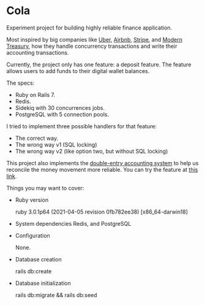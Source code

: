 # Cola

Experiment project for building highly reliable finance application.
 
Most inspired by big companies like [Uber](https://www.uber.com/en-ID/blog/money-scale-strong-data/), [Airbnb](https://medium.com/airbnb-engineering/tracking-the-money-scaling-financial-reporting-at-airbnb-6d742b80f040), [Stripe](https://developer.squareup.com/blog/books-an-immutable-double-entry-accounting-database-service/), and [Modern Treasury](https://www.moderntreasury.com/), how they handle concurrency transactions and write their accounting transactions.

Currently, the project only has one feature: a deposit feature. The feature allows users to add funds to their digital wallet balances.

The specs:
- Ruby on Rails 7.
- Redis. 
- Sidekiq with 30 concurrences jobs.
- PostgreSQL with 5 connection pools. 

I tried to implement three possible handlers for that feature:
- The correct way. 
- The wrong way v1 (SQL locking)
- The wrong way v2 (like option two, but without SQL locking)

This project also implements the [double-entry accounting system](https://www.moderntreasury.com/journal/what-is-double-entry-accounting) to help us reconcile the money movement more reliable. You can try the feature at [this link](https://colacolacola.herokuapp.com/).

Things you may want to cover:

* Ruby version

  ruby 3.0.1p64 (2021-04-05 revision 0fb782ee38) [x86_64-darwin18]

* System dependencies
  Redis, and PostgreSQL

* Configuration

  None.

* Database creation

  rails db:create

* Database initialization

  rails db:migrate && rails db:seed
